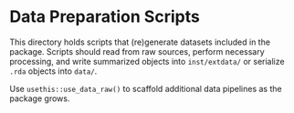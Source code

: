 # Data Preparation Scripts

This directory holds scripts that (re)generate datasets included in the
package. Scripts should read from raw sources, perform necessary processing,
and write summarized objects into `inst/extdata/` or serialize `.rda` objects
into `data/`.

Use `usethis::use_data_raw()` to scaffold additional data pipelines as the
package grows.
